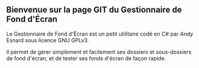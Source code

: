 ## Bienvenue sur la page GIT du Gestionnaire de Fond d'Écran


Le Gestionnaire de Fond d'Écran est un petit utilitaire codé en C# par Andy Esnard sous licence GNU GPLv3.

Il permet de gérer simplement et facilement ses dossiers et sous-dossiers de fond d'écran, et de tester ses fonds d'écran de façon rapide.
